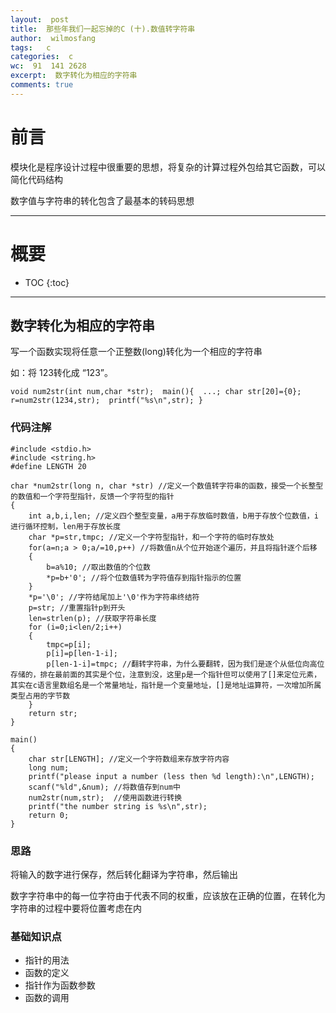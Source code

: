 ```yaml
---
layout:  post
title:  那些年我们一起忘掉的C (十).数值转字符串
author:  wilmosfang
tags:   c 
categories:  c
wc:  91  141 2628 
excerpt:  数字转化为相应的字符串
comments: true
---
```



# 前言

模块化是程序设计过程中很重要的思想，将复杂的计算过程外包给其它函数，可以简化代码结构

数字值与字符串的转化包含了最基本的转码思想

---


# 概要

* TOC
{:toc}

---

## 数字转化为相应的字符串

写一个函数实现将任意一个正整数(long)转化为一个相应的字符串

如：将  123转化成  “123”。

 `void num2str(int num,char *str);  main(){  ...; char str[20]={0}; r=num2str(1234,str);  printf("%s\n",str); }`


### 代码注解

~~~
#include <stdio.h>
#include <string.h>
#define LENGTH 20

char *num2str(long n, char *str) //定义一个数值转字符串的函数，接受一个长整型的数值和一个字符型指针，反馈一个字符型的指针
{
	int a,b,i,len; //定义四个整型变量，a用于存放临时数值，b用于存放个位数值，i进行循环控制，len用于存放长度
	char *p=str,tmpc; //定义一个字符型指针，和一个字符的临时存放处
	for(a=n;a > 0;a/=10,p++) //将数值n从个位开始逐个遍历，并且将指针逐个后移
	{
		b=a%10; //取出数值的个位数
		*p=b+'0'; //将个位数值转为字符值存到指针指示的位置
	}
	*p='\0'; //字符结尾加上'\0'作为字符串终结符
	p=str; //重置指针p到开头
	len=strlen(p); //获取字符串长度
	for (i=0;i<len/2;i++)
	{
		tmpc=p[i];
		p[i]=p[len-1-i];
		p[len-1-i]=tmpc; //翻转字符串，为什么要翻转，因为我们是逐个从低位向高位存储的，排在最前面的其实是个位，注意到没，这里p是一个指针但可以使用了[]来定位元素，其实在c语言里数组名是一个常量地址，指针是一个变量地址，[]是地址运算符，一次增加所属类型占用的字节数
	}
	return str;
}

main()
{	
	char str[LENGTH]; //定义一个字符数组来存放字符内容
	long num;	
	printf("please input a number (less then %d length):\n",LENGTH);
	scanf("%ld",&num); //将数值存到num中
	num2str(num,str);  //使用函数进行转换
	printf("the number string is %s\n",str); 
	return 0;
}
~~~


### 思路

将输入的数字进行保存，然后转化翻译为字符串，然后输出

数字字符串中的每一位字符由于代表不同的权重，应该放在正确的位置，在转化为字符串的过程中要将位置考虑在内

### 基础知识点


* 指针的用法
* 函数的定义
* 指针作为函数参数
* 函数的调用
